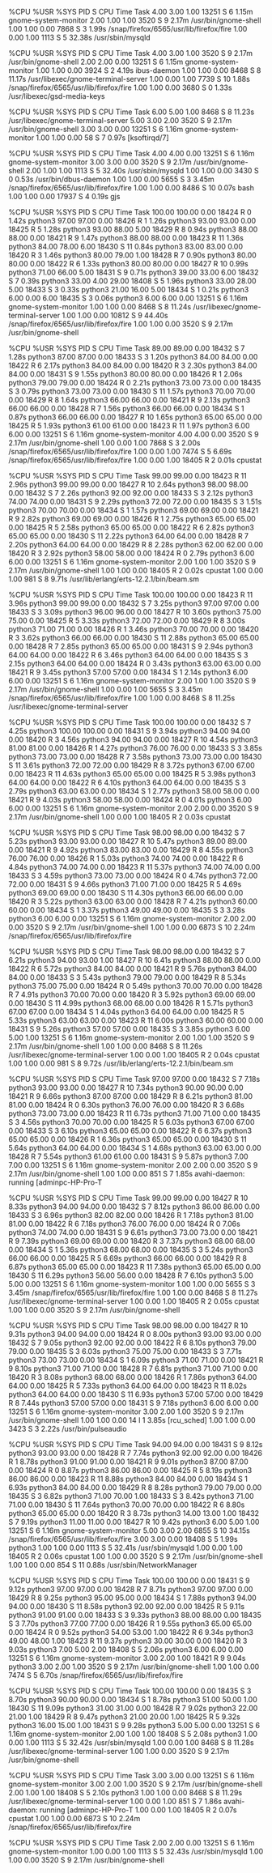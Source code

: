 %CPU   %USR   %SYS     PID S  CPU    Time Task
  4.00   3.00   1.00   13251 S    6   1.15m gnome-system-monitor
  2.00   1.00   1.00    3520 S    9   2.17m /usr/bin/gnome-shell
  1.00   1.00   0.00    7868 S    3   1.99s /snap/firefox/6565/usr/lib/firefox/fire
  1.00   0.00   1.00    1113 S    5  32.38s /usr/sbin/mysqld

  %CPU   %USR   %SYS     PID S  CPU    Time Task
  4.00   3.00   1.00    3520 S    9   2.17m /usr/bin/gnome-shell
  2.00   2.00   0.00   13251 S    6   1.15m gnome-system-monitor
  1.00   1.00   0.00    3924 S    2   4.19s ibus-daemon
  1.00   1.00   0.00    8468 S    8  11.17s /usr/libexec/gnome-terminal-server
  1.00   0.00   1.00    7739 S   10   1.88s /snap/firefox/6565/usr/lib/firefox/fire
  1.00   1.00   0.00    3680 S    0   1.33s /usr/libexec/gsd-media-keys

  %CPU   %USR   %SYS     PID S  CPU    Time Task
  6.00   5.00   1.00    8468 S    8  11.23s /usr/libexec/gnome-terminal-server
  5.00   3.00   2.00    3520 S    9   2.17m /usr/bin/gnome-shell
  3.00   3.00   0.00   13251 S    6   1.16m gnome-system-monitor
  1.00   1.00   0.00      58 S    7   0.97s [ksoftirqd/7]

  %CPU   %USR   %SYS     PID S  CPU    Time Task
  4.00   4.00   0.00   13251 S    6   1.16m gnome-system-monitor
  3.00   3.00   0.00    3520 S    9   2.17m /usr/bin/gnome-shell
  2.00   1.00   1.00    1113 S    5  32.40s /usr/sbin/mysqld
  1.00   1.00   0.00    3430 S    0   0.53s /usr/bin/dbus-daemon
  1.00   1.00   0.00    5655 S    3   3.45m /snap/firefox/6565/usr/lib/firefox/fire
  1.00   1.00   0.00    8486 S   10   0.07s bash
  1.00   1.00   0.00   17937 S    4   0.19s gjs

  %CPU   %USR   %SYS     PID S  CPU    Time Task
100.00 100.00   0.00   18424 R    0   1.42s python3
 97.00  97.00   0.00   18426 R    1   1.26s python3
 93.00  93.00   0.00   18425 R    5   1.28s python3
 93.00  88.00   5.00   18429 R    8   0.94s python3
 88.00  88.00   0.00   18421 R    9   1.47s python3
 88.00  88.00   0.00   18423 R   11   1.36s python3
 84.00  78.00   6.00   18430 S   11   0.84s python3
 83.00  83.00   0.00   18420 R    3   1.46s python3
 80.00  79.00   1.00   18428 R    7   0.90s python3
 80.00  80.00   0.00   18422 R    6   1.33s python3
 80.00  80.00   0.00   18427 R   10   0.99s python3
 71.00  66.00   5.00   18431 S    9   0.71s python3
 39.00  33.00   6.00   18432 S    7   0.39s python3
 33.00   4.00  29.00   18408 S    5   1.96s python3
 33.00  28.00   5.00   18433 S    3   0.33s python3
 21.00  16.00   5.00   18434 S    1   0.21s python3
  6.00   0.00   6.00   18435 S    3   0.06s python3
  6.00   6.00   0.00   13251 S    6   1.16m gnome-system-monitor
  1.00   1.00   0.00    8468 S    8  11.24s /usr/libexec/gnome-terminal-server
  1.00   1.00   0.00   10812 S    9  44.40s /snap/firefox/6565/usr/lib/firefox/fire
  1.00   1.00   0.00    3520 S    9   2.17m /usr/bin/gnome-shell

  %CPU   %USR   %SYS     PID S  CPU    Time Task
 89.00  89.00   0.00   18432 S    7   1.28s python3
 87.00  87.00   0.00   18433 S    3   1.20s python3
 84.00  84.00   0.00   18422 R    6   2.17s python3
 84.00  84.00   0.00   18420 R    3   2.30s python3
 84.00  84.00   0.00   18431 S    9   1.55s python3
 80.00  80.00   0.00   18426 R    1   2.06s python3
 79.00  79.00   0.00   18424 R    0   2.21s python3
 73.00  73.00   0.00   18435 S    3   0.79s python3
 73.00  73.00   0.00   18430 S   11   1.57s python3
 70.00  70.00   0.00   18429 R    8   1.64s python3
 66.00  66.00   0.00   18421 R    9   2.13s python3
 66.00  66.00   0.00   18428 R    7   1.56s python3
 66.00  66.00   0.00   18434 S    1   0.87s python3
 66.00  66.00   0.00   18427 R   10   1.65s python3
 65.00  65.00   0.00   18425 R    5   1.93s python3
 61.00  61.00   0.00   18423 R   11   1.97s python3
  6.00   6.00   0.00   13251 S    6   1.16m gnome-system-monitor
  4.00   4.00   0.00    3520 S    9   2.17m /usr/bin/gnome-shell
  1.00   0.00   1.00    7868 S    3   2.00s /snap/firefox/6565/usr/lib/firefox/fire
  1.00   0.00   1.00    7474 S    5   6.69s /snap/firefox/6565/usr/lib/firefox/fire
  1.00   0.00   1.00   18405 R    2   0.01s cpustat

  %CPU   %USR   %SYS     PID S  CPU    Time Task
 99.00  99.00   0.00   18423 R   11   2.96s python3
 99.00  99.00   0.00   18427 R   10   2.64s python3
 98.00  98.00   0.00   18432 S    7   2.26s python3
 92.00  92.00   0.00   18433 S    3   2.12s python3
 74.00  74.00   0.00   18431 S    9   2.29s python3
 72.00  72.00   0.00   18435 S    3   1.51s python3
 70.00  70.00   0.00   18434 S    1   1.57s python3
 69.00  69.00   0.00   18421 R    9   2.82s python3
 69.00  69.00   0.00   18426 R    1   2.75s python3
 65.00  65.00   0.00   18425 R    5   2.58s python3
 65.00  65.00   0.00   18422 R    6   2.82s python3
 65.00  65.00   0.00   18430 S   11   2.22s python3
 64.00  64.00   0.00   18428 R    7   2.20s python3
 64.00  64.00   0.00   18429 R    8   2.28s python3
 62.00  62.00   0.00   18420 R    3   2.92s python3
 58.00  58.00   0.00   18424 R    0   2.79s python3
  6.00   6.00   0.00   13251 S    6   1.16m gnome-system-monitor
  2.00   1.00   1.00    3520 S    9   2.17m /usr/bin/gnome-shell
  1.00   1.00   0.00   18405 R    2   0.02s cpustat
  1.00   0.00   1.00     981 S    8   9.71s /usr/lib/erlang/erts-12.2.1/bin/beam.sm

  %CPU   %USR   %SYS     PID S  CPU    Time Task
100.00 100.00   0.00   18423 R   11   3.96s python3
 99.00  99.00   0.00   18432 S    7   3.25s python3
 97.00  97.00   0.00   18433 S    3   3.09s python3
 96.00  96.00   0.00   18427 R   10   3.60s python3
 75.00  75.00   0.00   18425 R    5   3.33s python3
 72.00  72.00   0.00   18429 R    8   3.00s python3
 71.00  71.00   0.00   18426 R    1   3.46s python3
 70.00  70.00   0.00   18420 R    3   3.62s python3
 66.00  66.00   0.00   18430 S   11   2.88s python3
 65.00  65.00   0.00   18428 R    7   2.85s python3
 65.00  65.00   0.00   18431 S    9   2.94s python3
 64.00  64.00   0.00   18422 R    6   3.46s python3
 64.00  64.00   0.00   18435 S    3   2.15s python3
 64.00  64.00   0.00   18424 R    0   3.43s python3
 63.00  63.00   0.00   18421 R    9   3.45s python3
 57.00  57.00   0.00   18434 S    1   2.14s python3
  6.00   6.00   0.00   13251 S    6   1.16m gnome-system-monitor
  2.00   1.00   1.00    3520 S    9   2.17m /usr/bin/gnome-shell
  1.00   0.00   1.00    5655 S    3   3.45m /snap/firefox/6565/usr/lib/firefox/fire
  1.00   1.00   0.00    8468 S    8  11.25s /usr/libexec/gnome-terminal-server

  %CPU   %USR   %SYS     PID S  CPU    Time Task
100.00 100.00   0.00   18432 S    7   4.25s python3
100.00 100.00   0.00   18431 S    9   3.94s python3
 94.00  94.00   0.00   18420 R    3   4.56s python3
 94.00  94.00   0.00   18427 R   10   4.54s python3
 81.00  81.00   0.00   18426 R    1   4.27s python3
 76.00  76.00   0.00   18433 S    3   3.85s python3
 73.00  73.00   0.00   18428 R    7   3.58s python3
 73.00  73.00   0.00   18430 S   11   3.61s python3
 72.00  72.00   0.00   18429 R    8   3.72s python3
 67.00  67.00   0.00   18423 R   11   4.63s python3
 65.00  65.00   0.00   18425 R    5   3.98s python3
 64.00  64.00   0.00   18422 R    6   4.10s python3
 64.00  64.00   0.00   18435 S    3   2.79s python3
 63.00  63.00   0.00   18434 S    1   2.77s python3
 58.00  58.00   0.00   18421 R    9   4.03s python3
 58.00  58.00   0.00   18424 R    0   4.01s python3
  6.00   6.00   0.00   13251 S    6   1.16m gnome-system-monitor
  2.00   2.00   0.00    3520 S    9   2.17m /usr/bin/gnome-shell
  1.00   0.00   1.00   18405 R    2   0.03s cpustat

  %CPU   %USR   %SYS     PID S  CPU    Time Task
 98.00  98.00   0.00   18432 S    7   5.23s python3
 93.00  93.00   0.00   18427 R   10   5.47s python3
 89.00  89.00   0.00   18421 R    9   4.92s python3
 83.00  83.00   0.00   18429 R    8   4.55s python3
 76.00  76.00   0.00   18426 R    1   5.03s python3
 74.00  74.00   0.00   18422 R    6   4.84s python3
 74.00  74.00   0.00   18423 R   11   5.37s python3
 74.00  74.00   0.00   18433 S    3   4.59s python3
 73.00  73.00   0.00   18424 R    0   4.74s python3
 72.00  72.00   0.00   18431 S    9   4.66s python3
 71.00  71.00   0.00   18425 R    5   4.69s python3
 69.00  69.00   0.00   18430 S   11   4.30s python3
 66.00  66.00   0.00   18420 R    3   5.22s python3
 63.00  63.00   0.00   18428 R    7   4.21s python3
 60.00  60.00   0.00   18434 S    1   3.37s python3
 49.00  49.00   0.00   18435 S    3   3.28s python3
  6.00   6.00   0.00   13251 S    6   1.16m gnome-system-monitor
  2.00   2.00   0.00    3520 S    9   2.17m /usr/bin/gnome-shell
  1.00   1.00   0.00    6873 S   10   2.24m /snap/firefox/6565/usr/lib/firefox/fire

  %CPU   %USR   %SYS     PID S  CPU    Time Task
 98.00  98.00   0.00   18432 S    7   6.21s python3
 94.00  93.00   1.00   18427 R   10   6.41s python3
 88.00  88.00   0.00   18422 R    6   5.72s python3
 84.00  84.00   0.00   18421 R    9   5.76s python3
 84.00  84.00   0.00   18433 S    3   5.43s python3
 79.00  79.00   0.00   18429 R    8   5.34s python3
 75.00  75.00   0.00   18424 R    0   5.49s python3
 70.00  70.00   0.00   18428 R    7   4.91s python3
 70.00  70.00   0.00   18420 R    3   5.92s python3
 69.00  69.00   0.00   18430 S   11   4.99s python3
 68.00  68.00   0.00   18426 R    1   5.71s python3
 67.00  67.00   0.00   18434 S    1   4.04s python3
 64.00  64.00   0.00   18425 R    5   5.33s python3
 63.00  63.00   0.00   18423 R   11   6.00s python3
 60.00  60.00   0.00   18431 S    9   5.26s python3
 57.00  57.00   0.00   18435 S    3   3.85s python3
  6.00   5.00   1.00   13251 S    6   1.16m gnome-system-monitor
  2.00   1.00   1.00    3520 S    9   2.17m /usr/bin/gnome-shell
  1.00   1.00   0.00    8468 S    8  11.26s /usr/libexec/gnome-terminal-server
  1.00   0.00   1.00   18405 R    2   0.04s cpustat
  1.00   1.00   0.00     981 S    8   9.72s /usr/lib/erlang/erts-12.2.1/bin/beam.sm

  %CPU   %USR   %SYS     PID S  CPU    Time Task
 97.00  97.00   0.00   18432 S    7   7.18s python3
 93.00  93.00   0.00   18427 R   10   7.34s python3
 90.00  90.00   0.00   18421 R    9   6.66s python3
 87.00  87.00   0.00   18429 R    8   6.21s python3
 81.00  81.00   0.00   18424 R    0   6.30s python3
 76.00  76.00   0.00   18420 R    3   6.68s python3
 73.00  73.00   0.00   18423 R   11   6.73s python3
 71.00  71.00   0.00   18435 S    3   4.56s python3
 70.00  70.00   0.00   18425 R    5   6.03s python3
 67.00  67.00   0.00   18433 S    3   6.10s python3
 65.00  65.00   0.00   18422 R    6   6.37s python3
 65.00  65.00   0.00   18426 R    1   6.36s python3
 65.00  65.00   0.00   18430 S   11   5.64s python3
 64.00  64.00   0.00   18434 S    1   4.68s python3
 63.00  63.00   0.00   18428 R    7   5.54s python3
 61.00  61.00   0.00   18431 S    9   5.87s python3
  7.00   7.00   0.00   13251 S    6   1.16m gnome-system-monitor
  2.00   2.00   0.00    3520 S    9   2.17m /usr/bin/gnome-shell
  1.00   1.00   0.00     851 S    7   1.85s avahi-daemon: running [adminpc-HP-Pro-T

  %CPU   %USR   %SYS     PID S  CPU    Time Task
 99.00  99.00   0.00   18427 R   10   8.33s python3
 94.00  94.00   0.00   18432 S    7   8.12s python3
 86.00  86.00   0.00   18433 S    3   6.96s python3
 82.00  82.00   0.00   18426 R    1   7.18s python3
 81.00  81.00   0.00   18422 R    6   7.18s python3
 76.00  76.00   0.00   18424 R    0   7.06s python3
 74.00  74.00   0.00   18431 S    9   6.61s python3
 73.00  73.00   0.00   18421 R    9   7.39s python3
 69.00  69.00   0.00   18420 R    3   7.37s python3
 68.00  68.00   0.00   18434 S    1   5.36s python3
 68.00  68.00   0.00   18435 S    3   5.24s python3
 66.00  66.00   0.00   18425 R    5   6.69s python3
 66.00  66.00   0.00   18429 R    8   6.87s python3
 65.00  65.00   0.00   18423 R   11   7.38s python3
 65.00  65.00   0.00   18430 S   11   6.29s python3
 56.00  56.00   0.00   18428 R    7   6.10s python3
  5.00   5.00   0.00   13251 S    6   1.16m gnome-system-monitor
  1.00   1.00   0.00    5655 S    3   3.45m /snap/firefox/6565/usr/lib/firefox/fire
  1.00   1.00   0.00    8468 S    8  11.27s /usr/libexec/gnome-terminal-server
  1.00   0.00   1.00   18405 R    2   0.05s cpustat
  1.00   1.00   0.00    3520 S    9   2.17m /usr/bin/gnome-shell

  %CPU   %USR   %SYS     PID S  CPU    Time Task
 98.00  98.00   0.00   18427 R   10   9.31s python3
 94.00  94.00   0.00   18424 R    0   8.00s python3
 93.00  93.00   0.00   18432 S    7   9.05s python3
 92.00  92.00   0.00   18422 R    6   8.10s python3
 79.00  79.00   0.00   18435 S    3   6.03s python3
 75.00  75.00   0.00   18433 S    3   7.71s python3
 73.00  73.00   0.00   18434 S    1   6.09s python3
 71.00  71.00   0.00   18421 R    9   8.10s python3
 71.00  71.00   0.00   18428 R    7   6.81s python3
 71.00  71.00   0.00   18420 R    3   8.08s python3
 68.00  68.00   0.00   18426 R    1   7.86s python3
 64.00  64.00   0.00   18425 R    5   7.33s python3
 64.00  64.00   0.00   18423 R   11   8.02s python3
 64.00  64.00   0.00   18430 S   11   6.93s python3
 57.00  57.00   0.00   18429 R    8   7.44s python3
 57.00  57.00   0.00   18431 S    9   7.18s python3
  6.00   6.00   0.00   13251 S    6   1.16m gnome-system-monitor
  3.00   2.00   1.00    3520 S    9   2.17m /usr/bin/gnome-shell
  1.00   1.00   0.00      14 I    1   3.85s [rcu_sched]
  1.00   1.00   0.00    3423 S    3   2.22s /usr/bin/pulseaudio

  %CPU   %USR   %SYS     PID S  CPU    Time Task
 94.00  94.00   0.00   18431 S    9   8.12s python3
 93.00  93.00   0.00   18428 R    7   7.74s python3
 92.00  92.00   0.00   18426 R    1   8.78s python3
 91.00  91.00   0.00   18421 R    9   9.01s python3
 87.00  87.00   0.00   18424 R    0   8.87s python3
 86.00  86.00   0.00   18425 R    5   8.19s python3
 86.00  86.00   0.00   18423 R   11   8.88s python3
 84.00  84.00   0.00   18434 S    1   6.93s python3
 84.00  84.00   0.00   18429 R    8   8.28s python3
 79.00  79.00   0.00   18435 S    3   6.82s python3
 71.00  70.00   1.00   18433 S    3   8.42s python3
 71.00  71.00   0.00   18430 S   11   7.64s python3
 70.00  70.00   0.00   18422 R    6   8.80s python3
 65.00  65.00   0.00   18420 R    3   8.73s python3
 14.00  13.00   1.00   18432 S    7   9.19s python3
 11.00  11.00   0.00   18427 R   10   9.42s python3
  6.00   5.00   1.00   13251 S    6   1.16m gnome-system-monitor
  5.00   3.00   2.00    6855 S   10  34.15s /snap/firefox/6565/usr/lib/firefox/fire
  3.00   3.00   0.00   18408 S    5   1.99s python3
  1.00   1.00   0.00    1113 S    5  32.41s /usr/sbin/mysqld
  1.00   0.00   1.00   18405 R    2   0.06s cpustat
  1.00   1.00   0.00    3520 S    9   2.17m /usr/bin/gnome-shell
  1.00   1.00   0.00     854 S   11   0.88s /usr/sbin/NetworkManager

  %CPU   %USR   %SYS     PID S  CPU    Time Task
100.00 100.00   0.00   18431 S    9   9.12s python3
 97.00  97.00   0.00   18428 R    7   8.71s python3
 97.00  97.00   0.00   18429 R    8   9.25s python3
 95.00  95.00   0.00   18434 S    1   7.88s python3
 94.00  94.00   0.00   18430 S   11   8.58s python3
 92.00  92.00   0.00   18425 R    5   9.11s python3
 91.00  91.00   0.00   18433 S    3   9.33s python3
 88.00  88.00   0.00   18435 S    3   7.70s python3
 77.00  77.00   0.00   18426 R    1   9.55s python3
 65.00  65.00   0.00   18424 R    0   9.52s python3
 54.00  53.00   1.00   18422 R    6   9.34s python3
 49.00  48.00   1.00   18423 R   11   9.37s python3
 30.00  30.00   0.00   18420 R    3   9.03s python3
  7.00   5.00   2.00   18408 S    5   2.06s python3
  6.00   6.00   0.00   13251 S    6   1.16m gnome-system-monitor
  3.00   2.00   1.00   18421 R    9   9.04s python3
  3.00   2.00   1.00    3520 S    9   2.17m /usr/bin/gnome-shell
  1.00   1.00   0.00    7474 S    5   6.70s /snap/firefox/6565/usr/lib/firefox/fire

  %CPU   %USR   %SYS     PID S  CPU    Time Task
100.00 100.00   0.00   18435 S    3   8.70s python3
 90.00  90.00   0.00   18434 S    1   8.78s python3
 51.00  50.00   1.00   18430 S   11   9.09s python3
 31.00  31.00   0.00   18428 R    7   9.02s python3
 22.00  21.00   1.00   18429 R    8   9.47s python3
 21.00  20.00   1.00   18425 R    5   9.32s python3
 16.00  15.00   1.00   18431 S    9   9.28s python3
  5.00   5.00   0.00   13251 S    6   1.16m gnome-system-monitor
  2.00   1.00   1.00   18408 S    5   2.08s python3
  1.00   0.00   1.00    1113 S    5  32.42s /usr/sbin/mysqld
  1.00   0.00   1.00    8468 S    8  11.28s /usr/libexec/gnome-terminal-server
  1.00   1.00   0.00    3520 S    9   2.17m /usr/bin/gnome-shell

  %CPU   %USR   %SYS     PID S  CPU    Time Task
  3.00   3.00   0.00   13251 S    6   1.16m gnome-system-monitor
  3.00   2.00   1.00    3520 S    9   2.17m /usr/bin/gnome-shell
  2.00   1.00   1.00   18408 S    5   2.10s python3
  1.00   1.00   0.00    8468 S    8  11.29s /usr/libexec/gnome-terminal-server
  1.00   0.00   1.00     851 S    7   1.86s avahi-daemon: running [adminpc-HP-Pro-T
  1.00   0.00   1.00   18405 R    2   0.07s cpustat
  1.00   1.00   0.00    6873 S   10   2.24m /snap/firefox/6565/usr/lib/firefox/fire

  %CPU   %USR   %SYS     PID S  CPU    Time Task
  2.00   2.00   0.00   13251 S    6   1.16m gnome-system-monitor
  1.00   0.00   1.00    1113 S    5  32.43s /usr/sbin/mysqld
  1.00   1.00   0.00    3520 S    9   2.17m /usr/bin/gnome-shell
